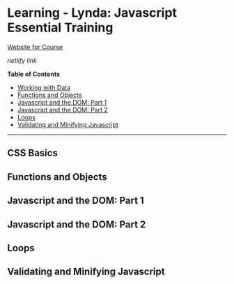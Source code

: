 # Learning - Lynda: Javascript Essential Training

[Website for Course]()

*netlify link*

**Table of Contents**

* [Working with Data](#working-with-data)
* [Functions and Objects](#functions-and-objects)
* [Javascript and the DOM: Part 1](#javascript-and-the-dom-part-1)
* [Javascript and the DOM: Part 2](#javascript-and-the-dom-part-2)
* [Loops](loops)
* [Validating and Minifying Javascript](validating-and-minifying-javascript)

---

## CSS Basics

## Functions and Objects

## Javascript and the DOM: Part 1

## Javascript and the DOM: Part 2

## Loops

## Validating and Minifying Javascript